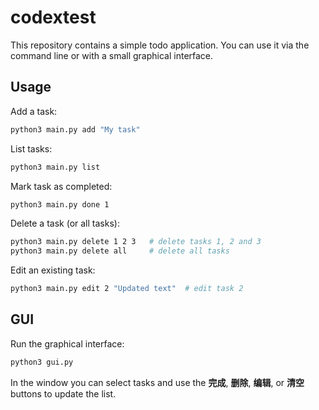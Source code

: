 # codextest

This repository contains a simple todo application. You can use it via the
command line or with a small graphical interface.

## Usage

Add a task:

```bash
python3 main.py add "My task"
```

List tasks:

```bash
python3 main.py list
```

Mark task as completed:

```bash
python3 main.py done 1
```

Delete a task (or all tasks):

```bash
python3 main.py delete 1 2 3   # delete tasks 1, 2 and 3
python3 main.py delete all     # delete all tasks
```

Edit an existing task:

```bash
python3 main.py edit 2 "Updated text"  # edit task 2
```

## GUI

Run the graphical interface:

```bash
python3 gui.py
```

In the window you can select tasks and use the **完成**, **删除**, **编辑**, or
**清空** buttons to update the list.
